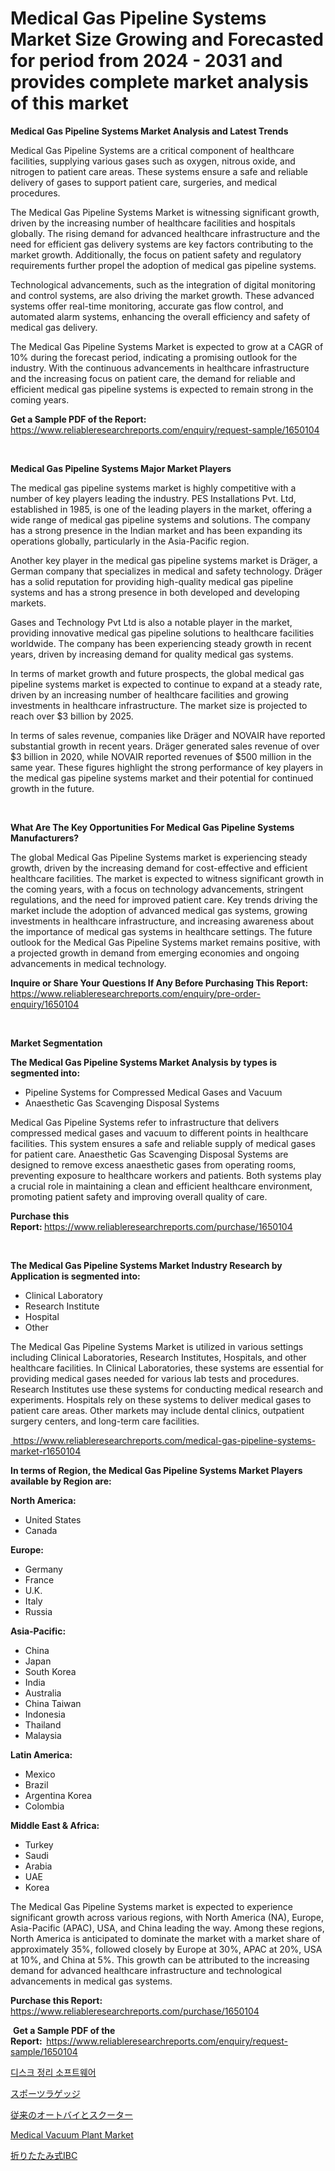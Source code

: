 <p><h1>Medical Gas Pipeline Systems Market Size Growing and Forecasted for period from 2024 - 2031 and provides complete market analysis of this market</h1></p><p><strong>Medical Gas Pipeline Systems Market Analysis and Latest Trends</strong></p>
<p><p>Medical Gas Pipeline Systems are a critical component of healthcare facilities, supplying various gases such as oxygen, nitrous oxide, and nitrogen to patient care areas. These systems ensure a safe and reliable delivery of gases to support patient care, surgeries, and medical procedures.</p><p>The Medical Gas Pipeline Systems Market is witnessing significant growth, driven by the increasing number of healthcare facilities and hospitals globally. The rising demand for advanced healthcare infrastructure and the need for efficient gas delivery systems are key factors contributing to the market growth. Additionally, the focus on patient safety and regulatory requirements further propel the adoption of medical gas pipeline systems.</p><p>Technological advancements, such as the integration of digital monitoring and control systems, are also driving the market growth. These advanced systems offer real-time monitoring, accurate gas flow control, and automated alarm systems, enhancing the overall efficiency and safety of medical gas delivery.</p><p>The Medical Gas Pipeline Systems Market is expected to grow at a CAGR of 10% during the forecast period, indicating a promising outlook for the industry. With the continuous advancements in healthcare infrastructure and the increasing focus on patient care, the demand for reliable and efficient medical gas pipeline systems is expected to remain strong in the coming years.</p></p>
<p><strong>Get a Sample PDF of the Report:&nbsp;</strong> <a href="https://www.reliableresearchreports.com/enquiry/request-sample/1650104">https://www.reliableresearchreports.com/enquiry/request-sample/1650104</a></p>
<p>&nbsp;</p>
<p><strong>Medical Gas Pipeline Systems Major Market Players</strong></p>
<p><p>The medical gas pipeline systems market is highly competitive with a number of key players leading the industry. PES Installations Pvt. Ltd, established in 1985, is one of the leading players in the market, offering a wide range of medical gas pipeline systems and solutions. The company has a strong presence in the Indian market and has been expanding its operations globally, particularly in the Asia-Pacific region.</p><p>Another key player in the medical gas pipeline systems market is Dräger, a German company that specializes in medical and safety technology. Dräger has a solid reputation for providing high-quality medical gas pipeline systems and has a strong presence in both developed and developing markets.</p><p>Gases and Technology Pvt Ltd is also a notable player in the market, providing innovative medical gas pipeline solutions to healthcare facilities worldwide. The company has been experiencing steady growth in recent years, driven by increasing demand for quality medical gas systems.</p><p>In terms of market growth and future prospects, the global medical gas pipeline systems market is expected to continue to expand at a steady rate, driven by an increasing number of healthcare facilities and growing investments in healthcare infrastructure. The market size is projected to reach over $3 billion by 2025.</p><p>In terms of sales revenue, companies like Dräger and NOVAIR have reported substantial growth in recent years. Dräger generated sales revenue of over $3 billion in 2020, while NOVAIR reported revenues of $500 million in the same year. These figures highlight the strong performance of key players in the medical gas pipeline systems market and their potential for continued growth in the future.</p></p>
<p>&nbsp;</p>
<p><strong>What Are The Key Opportunities For Medical Gas Pipeline Systems Manufacturers?</strong></p>
<p><p>The global Medical Gas Pipeline Systems market is experiencing steady growth, driven by the increasing demand for cost-effective and efficient healthcare facilities. The market is expected to witness significant growth in the coming years, with a focus on technology advancements, stringent regulations, and the need for improved patient care. Key trends driving the market include the adoption of advanced medical gas systems, growing investments in healthcare infrastructure, and increasing awareness about the importance of medical gas systems in healthcare settings. The future outlook for the Medical Gas Pipeline Systems market remains positive, with a projected growth in demand from emerging economies and ongoing advancements in medical technology.</p></p>
<p><strong>Inquire or Share Your Questions If Any Before Purchasing This Report:</strong> <a href="https://www.reliableresearchreports.com/enquiry/pre-order-enquiry/1650104">https://www.reliableresearchreports.com/enquiry/pre-order-enquiry/1650104</a></p>
<p>&nbsp;</p>
<p><strong>Market Segmentation</strong></p>
<p><strong>The Medical Gas Pipeline Systems Market Analysis by types is segmented into:</strong></p>
<p><ul><li>Pipeline Systems for Compressed Medical Gases and Vacuum</li><li>Anaesthetic Gas Scavenging Disposal Systems</li></ul></p>
<p><p>Medical Gas Pipeline Systems refer to infrastructure that delivers compressed medical gases and vacuum to different points in healthcare facilities. This system ensures a safe and reliable supply of medical gases for patient care. Anaesthetic Gas Scavenging Disposal Systems are designed to remove excess anaesthetic gases from operating rooms, preventing exposure to healthcare workers and patients. Both systems play a crucial role in maintaining a clean and efficient healthcare environment, promoting patient safety and improving overall quality of care.</p></p>
<p><strong>Purchase this Report:&nbsp;</strong><a href="https://www.reliableresearchreports.com/purchase/1650104">https://www.reliableresearchreports.com/purchase/1650104</a></p>
<p>&nbsp;</p>
<p><strong>The Medical Gas Pipeline Systems Market Industry Research by Application is segmented into:</strong></p>
<p><ul><li>Clinical Laboratory</li><li>Research Institute</li><li>Hospital</li><li>Other</li></ul></p>
<p><p>The Medical Gas Pipeline Systems Market is utilized in various settings including Clinical Laboratories, Research Institutes, Hospitals, and other healthcare facilities. In Clinical Laboratories, these systems are essential for providing medical gases needed for various lab tests and procedures. Research Institutes use these systems for conducting medical research and experiments. Hospitals rely on these systems to deliver medical gases to patient care areas. Other markets may include dental clinics, outpatient surgery centers, and long-term care facilities.</p></p>
<p><a href="https://www.reliableresearchreports.com/medical-gas-pipeline-systems-market-r1650104">&nbsp;https://www.reliableresearchreports.com/medical-gas-pipeline-systems-market-r1650104</a></p>
<p><strong>In terms of Region, the Medical Gas Pipeline Systems Market Players available by Region are:</strong></p>
<p>
    <p> <strong> North America: </strong>
        <ul>
            <li>United States</li>
            <li>Canada</li>
        </ul>
        </p> 
    <p> <strong> Europe: </strong>
        <ul>
            <li>Germany</li>
            <li>France</li>
            <li>U.K.</li>
            <li>Italy</li>
            <li>Russia</li>
        </ul>
        </p> 
    <p> <strong> Asia-Pacific: </strong>
        <ul>
            <li>China</li>
            <li>Japan</li>
            <li>South Korea</li>
            <li>India</li>
            <li>Australia</li>
            <li>China Taiwan</li>
            <li>Indonesia</li>
            <li>Thailand</li>
            <li>Malaysia</li>
        </ul>
        </p> 
    <p> <strong> Latin America: </strong>
        <ul>
            <li>Mexico</li>
            <li>Brazil</li>
            <li>Argentina Korea</li>
            <li>Colombia</li>
        </ul>
        </p> 
    <p> <strong> Middle East & Africa: </strong>
        <ul>
            <li>Turkey</li>
            <li>Saudi</li>
            <li>Arabia</li>
            <li>UAE</li>
            <li>Korea</li>
        </ul>
    </p>
    </p>
<p><p>The Medical Gas Pipeline Systems market is expected to experience significant growth across various regions, with North America (NA), Europe, Asia-Pacific (APAC), USA, and China leading the way. Among these regions, North America is anticipated to dominate the market with a market share of approximately 35%, followed closely by Europe at 30%, APAC at 20%, USA at 10%, and China at 5%. This growth can be attributed to the increasing demand for advanced healthcare infrastructure and technological advancements in medical gas systems.</p></p>
<p><strong>Purchase this Report: </strong><a href="https://www.reliableresearchreports.com/purchase/1650104">https://www.reliableresearchreports.com/purchase/1650104</a></p>
<p>&nbsp;<strong>Get a Sample PDF of the Report:&nbsp;&nbsp;</strong><a href="https://www.reliableresearchreports.com/enquiry/request-sample/1650104">https://www.reliableresearchreports.com/enquiry/request-sample/1650104</a></p>
<p><strong></strong></p>
<p><p><a href="https://medium.com/@heatherelasquez5675/%EB%94%94%EC%8A%A4%ED%81%AC-%ED%81%B4%EB%A6%B0%EC%97%85-%EC%86%8C%ED%94%84%ED%8A%B8%EC%9B%A8%EC%96%B4-%EC%8B%9C%EC%9E%A5-%EA%B7%9C%EB%AA%A8%EC%99%80-%EC%8B%9C%EC%9E%A5-%EB%8F%99%ED%96%A5-%EC%99%84%EB%B2%BD%ED%95%9C-%EC%82%B0%EC%97%85-%EA%B0%9C%EC%9A%94-2024%EB%85%84%EB%B6%80%ED%84%B0-2031%EB%85%84%EA%B9%8C%EC%A7%80-39f8d5f3c802">디스크 정리 소프트웨어</a></p><p><a href="https://github.com/dadanedu33/Market-Research-Report-List-1/blob/main/562129048238.md">スポーツラゲッジ</a></p><p><a href="https://medium.com/@queenlitle19361/%E5%BE%93%E6%9D%A5%E3%81%AE%E3%82%AA%E3%83%BC%E3%83%88%E3%83%90%E3%82%A4%E3%81%8A%E3%82%88%E3%81%B3%E3%82%B9%E3%82%AF%E3%83%BC%E3%82%BF%E3%83%BC%E5%B8%82%E5%A0%B4-%E3%82%BF%E3%82%A4%E3%83%97-%E3%82%A2%E3%83%97%E3%83%AA%E3%82%B1%E3%83%BC%E3%82%B7%E3%83%A7%E3%83%B3-%E3%81%8A%E3%82%88%E3%81%B3%E5%9C%B0%E7%90%86%E3%81%AB%E3%82%88%E3%82%8B%E5%8C%85%E6%8B%AC%E7%9A%84%E3%81%AA%E8%A9%95%E4%BE%A1-276d8222df87">従来のオートバイとスクーター</a></p><p><a href="https://github.com/RichRobinson5/Market-Research-Report-List-4/blob/main/medical-vacuum-plant-market.md">Medical Vacuum Plant Market</a></p><p><a href="https://medium.com/@ebbkautzer/%E6%8A%98%E3%82%8A%E3%81%9F%E3%81%9F%E3%81%BFibc%E5%B8%82%E5%A0%B4-%E7%AB%B6%E4%BA%89%E5%88%86%E6%9E%90-%E5%B8%82%E5%A0%B4%E3%83%88%E3%83%AC%E3%83%B3%E3%83%89%E3%81%8A%E3%82%88%E3%81%B32031%E5%B9%B4%E3%81%BE%E3%81%A7%E3%81%AE%E4%BA%88%E6%B8%AC-a9a7da95e860">折りたたみ式IBC</a></p></p>